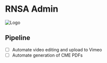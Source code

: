 # RNSA Admin

![Logo](https://drive.google.com/file/d/1zX1nCk15vABbR8ZCFz2NGYenViSufF9c/view?usp=share_link)


## Pipeline

- [ ] Automate video editing and upload to Vimeo
- [ ] Automate generation of CME PDFs
